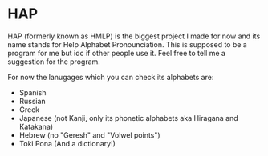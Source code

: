 # HAP

HAP (formerly known as HMLP) is the biggest project I made for now and its name stands for Help Alphabet Pronounciation. This is supposed to be a program for me but idc if other people use it. Feel free to tell me a suggestion for the program.

For now the lanugages which you can check its alphabets are:
* Spanish
* Russian
* Greek
* Japanese (not Kanji, only its phonetic alphabets aka Hiragana and Katakana)
* Hebrew (no "Geresh" and "Volwel points")
* Toki Pona (And a dictionary!)
